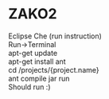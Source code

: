 # ZAKO2  
Eclipse Che (run instruction)  
Run->Terminal  
apt-get update  
apt-get install ant  
cd /projects/{project.name}  
ant compile jar run  
Should run :)
